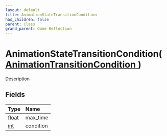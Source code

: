 ```yaml
---
layout: default
title: AnimationStateTransitionCondition
has_children: false
parent: Class
grand_parent: Game Reflection
---
```

# AnimationStateTransitionCondition( [ AnimationTransitionCondition ](/docs/game-reflection/classes/animation_transition_condition) )
Description 

## Fields

| Type | Name |
|:-------------|:--------------|
| [float](/docs/game-reflection/components/float) | max_time |
| [int](/docs/game-reflection/enums/int) | condition |

